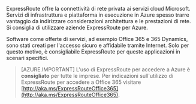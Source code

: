 ExpressRoute offre la connettività di rete privata ai servizi cloud Microsoft. Servizi di infrastruttura e piattaforma in esecuzione in Azure spesso trarre vantaggio da indirizzare considerazioni architettura e le prestazioni di rete. Si consiglia di utilizzare aziende ExpressRoute per Azure.

Software come offerte di servizi, ad esempio Office 365 e 365 Dynamics, sono stati creati per l'accesso sicuro e affidabile tramite Internet.  Solo per questo motivo, è consigliabile ExpressRoute per queste applicazioni in scenari specifici.

> [AZURE.IMPORTANT]
> L'uso di ExpressRoute per accedere a Azure è **consigliato** per tutte le imprese. Per indicazioni sull'utilizzo di ExpressRoute per accedere a Office 365 visitare [http://aka.ms/ExpressRouteOffice365](http://aka.ms/ExpressRouteOffice365).